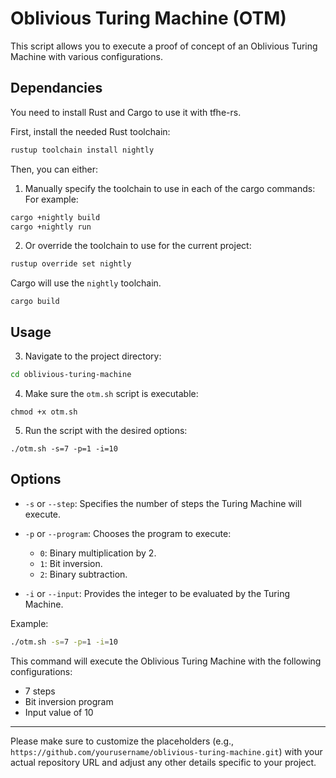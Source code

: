 # Oblivious Turing Machine (OTM)

This script allows you to execute a proof of concept of an Oblivious Turing Machine with various configurations.

## Dependancies 

You need to install Rust and Cargo to use it with tfhe-rs.

First, install the needed Rust toolchain:
```bash
rustup toolchain install nightly
```

Then, you can either:

1. Manually specify the toolchain to use in each of the cargo commands:
For example:
```bash
cargo +nightly build
cargo +nightly run
```
2. Or override the toolchain to use for the current project:
```bash
rustup override set nightly
```

Cargo will use the `nightly` toolchain.
```
cargo build
```

## Usage 

3. Navigate to the project directory:

```bash
cd oblivious-turing-machine
```

4. Make sure the `otm.sh` script is executable:

```
chmod +x otm.sh
```

5. Run the script with the desired options:

```
./otm.sh -s=7 -p=1 -i=10
```

## Options

- `-s` or `--step`: Specifies the number of steps the Turing Machine will execute.

- `-p` or `--program`: Chooses the program to execute:
    - `0`: Binary multiplication by 2.
    - `1`: Bit inversion.
    - `2`: Binary subtraction.

- `-i` or `--input`: Provides the integer to be evaluated by the Turing Machine.

Example:

```bash
./otm.sh -s=7 -p=1 -i=10
```

This command will execute the Oblivious Turing Machine with the following configurations:
- 7 steps
- Bit inversion program
- Input value of 10


---

Please make sure to customize the placeholders (e.g., `https://github.com/yourusername/oblivious-turing-machine.git`) with your actual repository URL and adjust any other details specific to your project.